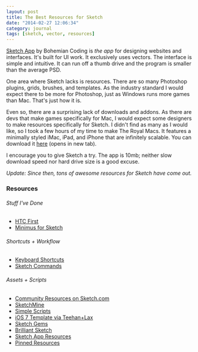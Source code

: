 ```yaml
---
layout: post
title: The Best Resources for Sketch
date: "2014-02-27 12:06:34"
category: journal
tags: [sketch, vector, resources]
---
```


<a href="http://www.bohemiancoding.com/sketch/" target="_blank">Sketch App</a> by Bohemian Coding is _the app_ for designing websites and interfaces. It's built for UI work. It exclusively uses vectors. The interface is simple and intuitive. It can run off a thumb drive and the program is smaller than the average PSD.

One area where Sketch lacks is resources. There are so many Photoshop plugins, grids, brushes, and templates. As the industry standard I would expect there to be more for Photoshop, just as Windows runs more games than Mac. That's just how it is.

Even so, there are a surprising lack of downloads and addons. As there are devs that make games specifically for Mac, I would expect some designers to make resources specifically for Sketch. I didn't find as many as I would like, so I took a few hours of my time to make The Royal Macs. It features a minimally styled iMac, iPad, and iPhone that are infinitely scalable. You can download it <a href="http://cl.ly/Nrmc" target="blank">here</a> (opens in new tab).

I encourage you to give Sketch a try. The app is 10mb; neither slow download speed nor hard drive size is a good excuse.

<em>Update: Since then, tons of awesome resources for Sketch have come out.</em> 

### Resources
###### Stuff I've Done
* [HTC First](http://dribbble.com/shots/1053190-HTC-First?list=show&tag=sketch)
* [Minimus for Sketch](http://dribbble.com/shots/969976-Sketched-Minimus?list=show&tag=sketch)

###### Shortcuts + Workflow
* [Keyboard Shortcuts](http://sketchshortcuts.com/)
* [Sketch Commands](https://github.com/bomberstudios/sketch-commands)

###### Assets + Scripts
* [Community Resources on Sketch.com](http://www.bohemiancoding.com/sketch/community/)
* [SketchMine](http://sketchmine.co/)
* [Simple Scripts](https://github.com/pieteromvlee/Sketch-Scripts/tree/master/Examples)
* [iOS 7 Template via Teehan+Lax](http://www.teehanlax.com/tools/iphone-sketch-app/)
* [Sketch Gems](http://www.sketchgems.com/)
* [Brilliant Sketch](http://brilliantsketch.com/)
* [Sketch App Resources](http://www.sketchappsources.com/)
* [Pinned Resources](http://www.pinterest.com/sketchsources/resources/)
